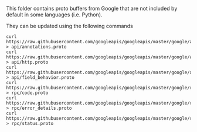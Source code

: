 This folder contains proto buffers from Google that are not included by default
in some languages (i.e. Python).

They can be updated using the following commands
```
curl https://raw.githubusercontent.com/googleapis/googleapis/master/google/api/annotations.proto > api/annotations.proto     
curl https://raw.githubusercontent.com/googleapis/googleapis/master/google/api/http.proto > api/http.proto
curl https://raw.githubusercontent.com/googleapis/googleapis/master/google/api/field_behavior.proto > api/field_behavior.proto
curl https://raw.githubusercontent.com/googleapis/googleapis/master/google/rpc/code.proto > rpc/code.proto
curl https://raw.githubusercontent.com/googleapis/googleapis/master/google/rpc/error_details.proto > rpc/error_details.proto
curl https://raw.githubusercontent.com/googleapis/googleapis/master/google/rpc/status.proto > rpc/status.proto
```
